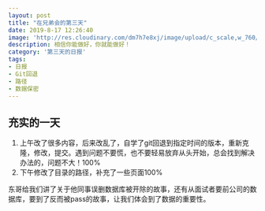 ```yaml
---
layout: post
title: "在兄弟会的第三天"
date: 2019-8-17 12:26:40
image: 'http://res.cloudinary.com/dm7h7e8xj/image/upload/c_scale,w_760/v1504023028/braziljs-2017_mazdtw.jpg'
description: 相信你能做好，你就能做好！
category: '第三天的日报'
tags:
- 日报
- Git回退
- 路径
- 数据保密
---
```


## 充实的一天

1. 上午改了很多内容，后来改乱了，自学了git回退到指定时间的版本，重新克隆，修改，提交。遇到问题不要慌，也不要轻易放弃从头开始，总会找到解决办法的，问题不大！100%
2. 下午修改了目录的路径，补充了一些页面100%

东哥给我们讲了关于他同事误删数据库被开除的故事，还有从面试者要前公司的数据库，要到了反而被pass的故事，让我们体会到了数据的重要性。